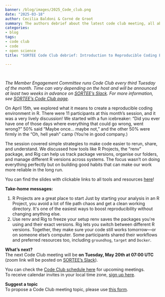 ```yaml
---
banner: /blog/images/2025_Code_club.png
date: "2025-03-18"  
author: Cecilia Baldoni & Corné de Groot
summary: The authors debrief about the latest code club meeting, all about reproducible science in R!
categories:
- blog
tags: 
- code club
- code
- open science
title: "SORTEE Code Club debrief: Introduction to Reproducible Coding Environments"

---
```

&nbsp;

*The Member Engagement Committee runs Code Club every third Tuesday of the month. Time can vary depending on the host and will be announced at least two weeks in advance on [SORTEE’s Slack](https://www.sortee.org/join/). For more information, see [SORTEE’s Code Club page](https://www.sortee.org/code_club/).*  

On April 15th, we explored what it means to create a reproducible coding environment in R. There were 11 participants at this month’s session, and it was a very lively discussion!
We started with a fun icebreaker:
 “Did you ever have one of those days where everything that could go wrong, went wrong?”
 50% said “Maybe once… maybe not,” and the other 50% were firmly in the “Oh, hell yeah” camp (You’re in good company.)

The session covered simple strategies to make code easier to rerun, share, and understand. We discussed how tools like R Projects, the “renv” package, and Rig can help us track package versions, organise our folders, and manage different R versions across systems. The focus wasn’t on doing everything perfectly but on building good habits that can make our work more reliable in the long run.

You can find the slides with clickable links to all tools and resources [here](https://cecibaldoni.quarto.pub/introduction-to-reproducible-coding-environment/#/title-slide)!

**Take-home messages:**
1. R Projects are a great place to start
Just by starting your analysis in an R Project, you avoid a lot of file path chaos and get a clean working directory. It's one of the easiest ways to boost reproducibility without changing anything else.
2. Use renv and Rig to freeze your setup
renv saves the packages you're using and their exact versions. Rig lets you switch between different R versions. Together, they make sure your code still works tomorrow—or on someone else’s computer. Some participants shared their workflows and preferred resources too, including `groundhog`, `target` and `Docker`.
  
**What’s next?**  
The next Code Club meeting will be **on Tuesday, May 20th at 07:00 UTC** (zoom link will be posted on [SORTEE’s Slack](https://www.sortee.org/join/)).
  
You can check the [Code Club schedule here](https://docs.google.com/spreadsheets/d/1rOOOE7ghPduwtFftG0DJJf0DXVigAdcmQ0xdEwbKQXo/edit?usp=sharing) for upcoming meetings.  
To receive calendar invites in your local time zone, [sign up here](https://forms.gle/yKrEm6xAKZtom5kt7).  
  
**Suggest a topic**  
To propose a Code Club meeting topic, please use [this form](https://forms.gle/eZy81dUymiZNJetu8).